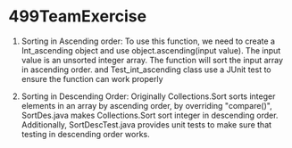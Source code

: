 # 499TeamExercise

1. Sorting in Ascending order:
    To use this function, we need to create a Int_ascending object and use object.ascending(input value). The input value is an unsorted integer array. The function will sort the input array in ascending order. and Test_int_ascending class use a JUnit test to ensure the function can work properly 


2. Sorting in Descending Order:
    Originally Collections.Sort sorts integer elements in an array by ascending order, by overriding "compare()", SortDes.java makes Collections.Sort sort integer in descending order. Additionally, SortDescTest.java provides unit tests to make sure that testing in descending order works.
